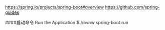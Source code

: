 https://spring.io/projects/spring-boot#overview
https://github.com/spring-guides

####启动命令
Run the Application $./mvnw spring-boot:run